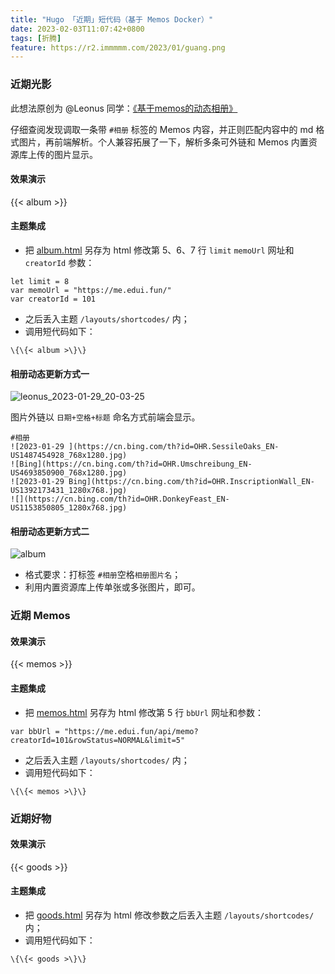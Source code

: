 ```yaml
---
title: "Hugo 「近期」短代码（基于 Memos Docker）"
date: 2023-02-03T11:07:42+0800
tags: [折腾]
feature: https://r2.immmmm.com/2023/01/guang.png
---
```


### 近期光影

此想法原创为 @Leonus 同学：[《基于memos的动态相册》](https://blog.leonus.cn/2023/photos.html)

仔细查阅发现调取一条带 `#相册` 标签的 Memos 内容，并正则匹配内容中的 md 格式图片，再前端解析。个人兼容拓展了一下，解析多条可外链和 Memos 内置资源库上传的图片显示。

<!--more-->

#### 效果演示

{{< album >}}

#### 主题集成

- 把 [album.html](https://github.com/lmm214/immmmm/blob/master/themes/hello-friend/layouts/shortcodes/album.html) 另存为 html 修改第 5、6、7 行 `limit` `memoUrl` 网址和 `creatorId` 参数：

```
let limit = 8
var memoUrl = "https://me.edui.fun/"
var creatorId = 101
```

- 之后丢入主题 `/layouts/shortcodes/` 内；
- 调用短代码如下：

```
\{\{< album >\}\}
```

#### 相册动态更新方式一

![leonus_2023-01-29_20-03-25](https://r2.immmmm.com/2023/01/leonus_2023-01-29_20-03-25.png)

图片外链以 `日期+空格+标题` 命名方式前端会显示。

```
#相册
![2023-01-29 ](https://cn.bing.com/th?id=OHR.SessileOaks_EN-US1487454928_768x1280.jpg)
![Bing](https://cn.bing.com/th?id=OHR.Umschreibung_EN-US4693850900_768x1280.jpg)
![2023-01-29 Bing](https://cn.bing.com/th?id=OHR.InscriptionWall_EN-US1392173431_1280x768.jpg)
![](https://cn.bing.com/th?id=OHR.DonkeyFeast_EN-US1153850805_1280x768.jpg)
```

#### 相册动态更新方式二

![album](https://r2.immmmm.com/2023/01/album.png)

- 格式要求：打标签 `#相册`空格`相册图片名`；
- 利用内置资源库上传单张或多张图片，即可。

### 近期 Memos

#### 效果演示

{{< memos >}}

#### 主题集成

- 把 [memos.html](https://github.com/lmm214/immmmm/blob/master/themes/hello-friend/layouts/shortcodes/memos.html) 另存为 html 修改第 5 行 `bbUrl` 网址和参数：

```
var bbUrl = "https://me.edui.fun/api/memo?creatorId=101&rowStatus=NORMAL&limit=5"
```

- 之后丢入主题 `/layouts/shortcodes/` 内；
- 调用短代码如下：

```
\{\{< memos >\}\}
```

### 近期好物

#### 效果演示

{{< goods >}}

#### 主题集成

- 把 [goods.html](https://github.com/lmm214/immmmm/blob/master/themes/hello-friend/layouts/shortcodes/goods.html) 另存为 html 修改参数之后丢入主题 `/layouts/shortcodes/` 内；
- 调用短代码如下：

```
\{\{< goods >\}\}
```